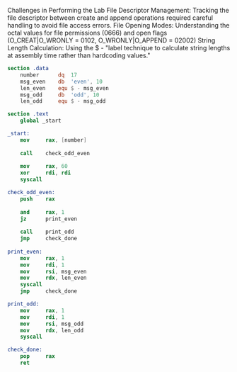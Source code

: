 Challenges in Performing the Lab
File Descriptor Management: Tracking the file descriptor between create and append operations required careful handling to avoid file access errors.
File Opening Modes: Understanding the octal values for file permissions (0666) and open flags (O_CREAT|O_WRONLY = 0102, O_WRONLY|O_APPEND = 02002) 
String Length Calculation: Using the $ - "label technique to calculate string lengths at assembly time rather than hardcoding values."



```nasm
section .data
    number      dq  17
    msg_even    db  'even', 10
    len_even    equ $ - msg_even
    msg_odd     db  'odd', 10
    len_odd     equ $ - msg_odd

section .text
    global _start

_start:
    mov     rax, [number]
    
    call    check_odd_even
    
    mov     rax, 60
    xor     rdi, rdi
    syscall

check_odd_even:
    push    rax
    
    and     rax, 1
    jz      print_even
    
    call    print_odd
    jmp     check_done
    
print_even:
    mov     rax, 1
    mov     rdi, 1
    mov     rsi, msg_even
    mov     rdx, len_even
    syscall
    jmp     check_done

print_odd:
    mov     rax, 1
    mov     rdi, 1
    mov     rsi, msg_odd
    mov     rdx, len_odd
    syscall

check_done:
    pop     rax
    ret

